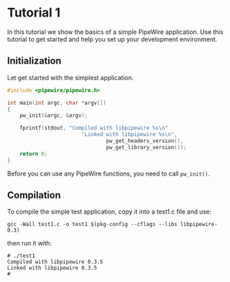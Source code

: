 # Tutorial 1

In this tutorial we show the basics of a simple PipeWire application.
Use this tutorial to get started and help you set up your development
environment.

## Initialization

Let get started with the simplest application.

```c
#include <pipewire/pipewire.h>                                                  

int main(int argc, char *argv[])
{
	pw_init(&argc, &argv);

	fprintf(stdout, "Compiled with libpipewire %s\n"
                        "Linked with libpipewire %s\n",
                                pw_get_headers_version(),
                                pw_get_library_version());
	return 0;
}
```

Before you can use any PipeWire functions, you need to call `pw_init()`.

## Compilation

To compile the simple test application, copy it into a test1.c file and
use:

```
gcc -Wall test1.c -o test1 $(pkg-config --cflags --libs libpipewire-0.3)
```

then run it with:

```
# ./test1
Compiled with libpipewire 0.3.5
Linked with libpipewire 0.3.5
#
```

